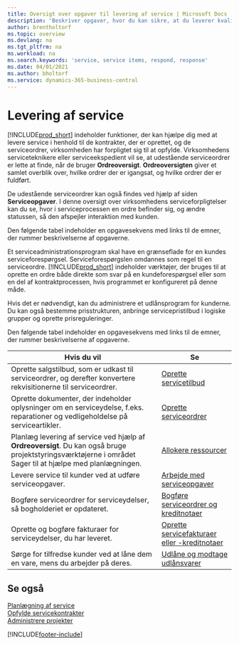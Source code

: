 ```yaml
---
title: Oversigt over opgaver til levering af service | Microsoft Docs
description: 'Beskriver opgaver, hvor du kan sikre, at du leverer kvalitetsservice og leverer op til aftaler med kunderne.'
author: brentholtorf
ms.topic: overview
ms.devlang: na
ms.tgt_pltfrm: na
ms.workload: na
ms.search.keywords: 'service, service items, respond, response'
ms.date: 04/01/2021
ms.author: bholtorf
ms.service: dynamics-365-business-central
---
```

# Levering af service
[!INCLUDE[prod_short](includes/prod_short.md)] indeholder funktioner, der kan hjælpe dig med at levere service i henhold til de kontrakter, der er oprettet, og de serviceordrer, virksomheden har forpligtet sig til at opfylde. Virksomhedens serviceteknikere eller serviceekspedient vil se, at udestående serviceordrer er lette at finde, når de bruger **Ordreoversigt**. **Ordreoversigten** giver et samlet overblik over, hvilke ordrer der er igangsat, og hvilke ordrer der er fuldført.  
  
De udestående serviceordrer kan også findes ved hjælp af siden **Serviceopgaver**. I denne oversigt over virksomhedens serviceforpligtelser kan du se, hvor i serviceprocessen en ordre befinder sig, og ændre statussen, så den afspejler interaktion med kunden.  
  
Den følgende tabel indeholder en opgavesekvens med links til de emner, der rummer beskrivelserne af opgaverne.   

Et serviceadministrationsprogram skal have en grænseflade for en kundes serviceforespørgsel. Serviceforespørgslen omdannes som regel til en serviceordre. [!INCLUDE[prod_short](includes/prod_short.md)] indeholder værktøjer, der bruges til at oprette en ordre både direkte som svar på en kundeforespørgsel eller som en del af kontraktprocessen, hvis programmet er konfigureret på denne måde.  
  
Hvis det er nødvendigt, kan du administrere et udlånsprogram for kunderne. Du kan også bestemme prisstrukturen, anbringe servicepristilbud i logiske grupper og oprette prisreguleringer.  
  
Den følgende tabel indeholder en opgavesekvens med links til de emner, der rummer beskrivelserne af opgaverne.   
  
|**Hvis du vil**|**Se**|  
|------------|-------------|  
|Oprette salgstilbud, som er udkast til serviceordrer, og derefter konvertere rekvisitionerne til serviceordrer.|[Oprette servicetilbud](service-how-to-create-service-quotes.md)|
|Oprette dokumenter, der indeholder oplysninger om en serviceydelse, f.eks. reparationer og vedligeholdelse på serviceartikler.|[Oprette serviceordrer](service-how-to-create-service-orders.md)|
|Planlæg levering af service ved hjælp af **Ordreoversigt**. Du kan også bruge projektstyringsværktøjerne i området Sager til at hjælpe med planlægningen.|[Allokere ressourcer](service-how-to-allocate-resources.md)|  
|Levere service til kunder ved at udføre serviceopgaver.|[Arbejde med serviceopgaver](service-how-to-work-on-service-tasks.md)|  
|Bogføre serviceordrer for serviceydelser, så bogholderiet er opdateret.|[Bogføre serviceordrer og kreditnotaer](service-how-to-post-service-orders.md)|  
|Oprette og bogføre fakturaer for serviceydelser, du har leveret.|[Oprette servicefakturaer eller -kreditnotaer](service-how-create-invoices.md)|  
|Sørge for tilfredse kunder ved at låne dem en vare, mens du arbejder på deres.| [Udlåne og modtage udlånsvarer](service-how-to-lend-receive-loaners.md)|
  
## Se også  
[Planlægning af service](service-plan-service.md)  
[Opfylde servicekontrakter](service-fulfill-service-contracts.md)  
[Administrere projekter](projects-manage-projects.md)  


[!INCLUDE[footer-include](includes/footer-banner.md)]